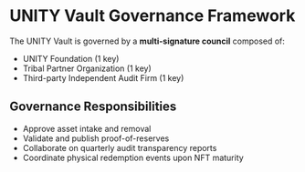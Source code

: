 # UNITY Vault Governance Framework

The UNITY Vault is governed by a **multi-signature council** composed of:
- UNITY Foundation (1 key)
- Tribal Partner Organization (1 key)
- Third-party Independent Audit Firm (1 key)

## Governance Responsibilities
- Approve asset intake and removal
- Validate and publish proof-of-reserves
- Collaborate on quarterly audit transparency reports
- Coordinate physical redemption events upon NFT maturity